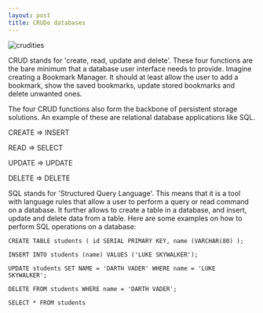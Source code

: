 ```yaml
---
layout: post
title: CRUDe databases
---
```


![crudities](https://www.colourbox.com/preview/2696467-crude-vegetables-on-a-white-background.jpg)

CRUD stands for 'create, read, update and delete'. These four functions are the bare minimum that a database user interface needs to provide. Imagine creating a Bookmark Manager. It should at least allow the user to add a bookmark, show the saved bookmarks, update stored bookmarks and delete unwanted ones.

The four CRUD functions also form the backbone of persistent storage solutions. An example of these are relational database applications like SQL. 

CREATE => INSERT

READ => SELECT

UPDATE => UPDATE

DELETE => DELETE

SQL stands for 'Structured Query Language'. This means that it is a tool with language rules that allow a user to perform a query or read command on a database. It further allows to create a table in a database, and insert, update and delete data from a table. Here are some examples on how to perform SQL operations on a database: 

```
CREATE TABLE students ( id SERIAL PRIMARY KEY, name (VARCHAR(80) );

INSERT INTO students (name) VALUES ('LUKE SKYWALKER');

UPDATE students SET NAME = 'DARTH VADER' WHERE name = 'LUKE SKYWALKER';

DELETE FROM students WHERE name = 'DARTH VADER';

SELECT * FROM students
```

